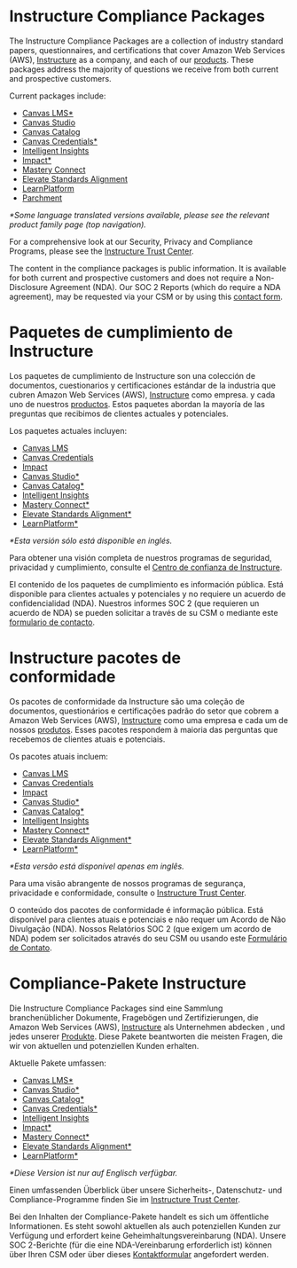 <div class="lang EN">
  
# Instructure Compliance Packages
  
The Instructure Compliance Packages are a collection of industry standard papers, questionnaires, and certifications that cover Amazon Web Services (AWS), <a href="https://www.instructure.com" target="_blank">Instructure</a> as a company, and each of our <a href="https://www.instructure.com/products" target="_blank">products</a>. These packages address the majority of questions we receive from both current and prospective customers.

Current packages include:
- [Canvas LMS*](/#/canvas/lms/dl)
- [Canvas Studio](/#/canvas/studio/dl)
- [Canvas Catalog](/#/canvas/catalog/dl)
- [Canvas Credentials*](/#/canvas/credentials/dl)
- [Intelligent Insights](/#/intelligent-insights/dl)
- [Impact*](/#/impact/dl)
- [Mastery Connect](/#/mastery/connect/dl)
- [Elevate Standards Alignment](/#/elevate/standards-alignment/dl)
- [LearnPlatform](/#/learnplatform/dl)
- [Parchment](/#/parchment)

_*Some language translated versions available, please see the relevant product family page (top navigation)._

For a comprehensive look at our Security, Privacy and Compliance Programs, please see the <a href="https://inst.bid/trust" target="_blank">Instructure Trust Center</a>.

The content in the compliance packages is public information. It is available for both current and prospective customers and does not require a Non-Disclosure Agreement (NDA). Our SOC 2 Reports (which do require a NDA agreement), may be requested via your CSM or by using this <a href="https://www.instructure.com/contact-us" target="_blank">contact form</a>.

</div>
<div class="lang ES_LA">
  
# Paquetes de cumplimiento de Instructure

Los paquetes de cumplimiento de Instructure son una colección de documentos, cuestionarios y certificaciones estándar de la industria que cubren Amazon Web Services (AWS), <a href="https://www.instructure.com/es" target="_blank">Instructure</a> como empresa. y cada uno de nuestros <a href="https://www.instructure.com/es/productos" target="_blank">productos</a>. Estos paquetes abordan la mayoría de las preguntas que recibimos de clientes actuales y potenciales.

Los paquetes actuales incluyen:
- [Canvas LMS](/#/es-la/canvas/lms/dl/es)
- [Canvas Credentials](/#/es-la/canvas/credentials/dl/es)
- [Impact](/#/es-la/impact/dl/es)
- [Canvas Studio*](/#/canvas/studio/dl/es)
- [Canvas Catalog*](/#/canvas/catalog/dl/es)
- [Intelligent Insights](/#/intelligent-insights/dl/es)
- [Mastery Connect*](/#/mastery/connect/dl/es)
- [Elevate Standards Alignment*](/#/elevate/standards-alignment/dl/es)
- [LearnPlatform*](/#/learnplatform/dl/es)

_*Esta versión sólo está disponible en inglés._

Para obtener una visión completa de nuestros programas de seguridad, privacidad y cumplimiento, consulte el <a href="https://inst.bid/trust/es" target="_blank">Centro de confianza de Instructure</a>.

El contenido de los paquetes de cumplimiento es información pública. Está disponible para clientes actuales y potenciales y no requiere un acuerdo de confidencialidad (NDA). Nuestros informes SOC 2 (que requieren un acuerdo de NDA) se pueden solicitar a través de su CSM o mediante este <a href="https://inst.bid/es-la/contactenos/es" target="_blank">formulario de contacto</a>.

</div>
<div class="lang PT_BR">

# Instructure pacotes de conformidade

Os pacotes de conformidade da Instructure são uma coleção de documentos, questionários e certificações padrão do setor que cobrem a Amazon Web Services (AWS), <a href="https://www.instructure.com/pt-br" target="_blank">Instructure</a> como uma empresa e cada um de nossos <a href="https://www.instructure.com/pt-br/produtos" target="_blank">produtos</a>. Esses pacotes respondem à maioria das perguntas que recebemos de clientes atuais e potenciais.

Os pacotes atuais incluem:
- [Canvas LMS](/#/pt-br/canvas/lms/dl/pt)
- [Canvas Credentials](/#/pt-br/canvas/credentials/dl/pt)
- [Impact](/#/pt-br/impact/dl/pt)
- [Canvas Studio*](/#/canvas/studio/dl/pt)
- [Canvas Catalog*](/#/canvas/catalog/dl/pt)
- [Intelligent Insights](/#/intelligent-insights/dl/pt)
- [Mastery Connect*](/#/mastery/connect/dl/pt)
- [Elevate Standards Alignment*](/#/elevate/standards-alignment/dl/pt)
- [LearnPlatform*](/#/learnplatform/dl/es)

_*Esta versão está disponível apenas em inglês._

Para uma visão abrangente de nossos programas de segurança, privacidade e conformidade, consulte o <a href="https://inst.bid/trust/pt" target="_blank">Instructure Trust Center</a>.

O conteúdo dos pacotes de conformidade é informação pública. Está disponível para clientes atuais e potenciais e não requer um Acordo de Não Divulgação (NDA). Nossos Relatórios SOC 2 (que exigem um acordo de NDA) podem ser solicitados através do seu CSM ou usando este <a href="https://inst.bid/contato/pt" target="_blank">Formulário de Contato</a>.

</div>
<div class="lang DE">

# Compliance-Pakete Instructure

Die Instructure Compliance Packages sind eine Sammlung branchenüblicher Dokumente, Fragebögen und Zertifizierungen, die Amazon Web Services (AWS), <a href="https://www.instructure.com/de" target="_blank">Instructure</a> als Unternehmen abdecken , und jedes unserer <a href="https://www.instructure.com/de/produkte" target="_blank">Produkte</a>. Diese Pakete beantworten die meisten Fragen, die wir von aktuellen und potenziellen Kunden erhalten.

Aktuelle Pakete umfassen:
- [Canvas LMS*](/#/canvas/lms/dl/de)
- [Canvas Studio*](/#/canvas/studio/dl/de)
- [Canvas Catalog*](/#/canvas/catalog/dl/de)
- [Canvas Credentials*](/#/canvas/credentials/dl/de)
- [Intelligent Insights](/#/intelligent-insights/dl/de)
- [Impact*](/#/impact/dl/de)
- [Mastery Connect*](/#/mastery/connect/dl/de)
- [Elevate Standards Alignment*](/#/elevate/standards-alignment/dl/de)
- [LearnPlatform*](/#/learnplatform/dl/de)

_*Diese Version ist nur auf Englisch verfügbar._

Einen umfassenden Überblick über unsere Sicherheits-, Datenschutz- und Compliance-Programme finden Sie im <a href="https://inst.bid/trust/de" target="_blank">Instructure Trust Center</a>.

Bei den Inhalten der Compliance-Pakete handelt es sich um öffentliche Informationen. Es steht sowohl aktuellen als auch potenziellen Kunden zur Verfügung und erfordert keine Geheimhaltungsvereinbarung (NDA). Unsere SOC 2-Berichte (für die eine NDA-Vereinbarung erforderlich ist) können über Ihren CSM oder über dieses <a href="https://inst.bid/kontakt/de" target="_blank">Kontaktformular</a> angefordert werden.

</div>
